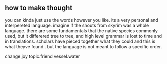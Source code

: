 ## how to make thought

you can kinda just use the words however you like.
its a very personal and interpereted language.
imagine if the shouts from skyrim was a whole language.
there are some fundamentals that the native species
commonly used, but it differered tree to tree, and
high level grammar is lost to time and in translations.
scholars have pieced together what they could and this
is what theyve found.. but the language is not meant to
follow a specific order.

change.joy topic.friend vessel.water
